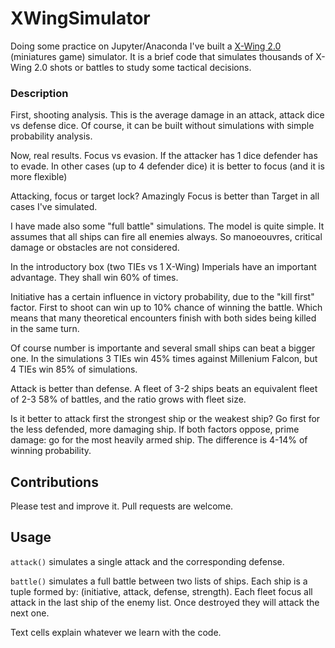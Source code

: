 # XWingSimulator

Doing some practice on Jupyter/Anaconda I've built a [X-Wing 2.0](https://www.fantasyflightgames.com/en/products/x-wing-second-edition/) (miniatures game) simulator. It is a brief code that simulates thousands of X-Wing 2.0 shots or battles to study some tactical decisions.

### Description

First, shooting analysis. This is the average damage in an attack, attack dice vs defense dice. Of course, it can be built without simulations with simple probability analysis.

Now, real results. Focus vs evasion. If the attacker has 1 dice defender has to evade. In other cases (up to 4 defender dice) it is better to focus (and it is more flexible)

Attacking, focus or target lock? Amazingly Focus is better than Target in all cases I've simulated.

I have made also some "full battle" simulations. The model is quite simple. It assumes that all ships can fire all enemies always. So manoeouvres, critical damage or obstacles are not considered.

In the introductory box (two TIEs vs 1 X-Wing) Imperials have an important advantage. They shall win 60% of times.

Initiative has a certain influence in victory probability, due to the "kill first" factor. First to shoot can win up to 10% chance of winning the battle. Which means that many theoretical encounters finish with both sides being killed in the same turn.

Of course number is importante and several small ships can beat a bigger one. In the simulations 3 TIEs win 45% times against Millenium Falcon, but 4 TIEs win 85% of simulations.

Attack is better than defense. A fleet of 3-2 ships beats an equivalent fleet of 2-3 58% of battles, and the ratio grows with fleet size.

Is it better to attack first the strongest ship or the weakest ship? Go first for the less defended, more damaging ship. If both factors oppose, prime damage: go for the most heavily armed ship. The difference is 4-14% of winning probability.

## Contributions

Please test and improve it. Pull requests are welcome.

## Usage

`attack()` simulates a single attack and the corresponding defense.

`battle()` simulates a full battle between two lists of ships. Each ship is a tuple formed by: (initiative, attack, defense, strength). Each fleet focus all attack in the last ship of the enemy list. Once destroyed they will attack the next one.

Text cells explain whatever we learn with the code.
